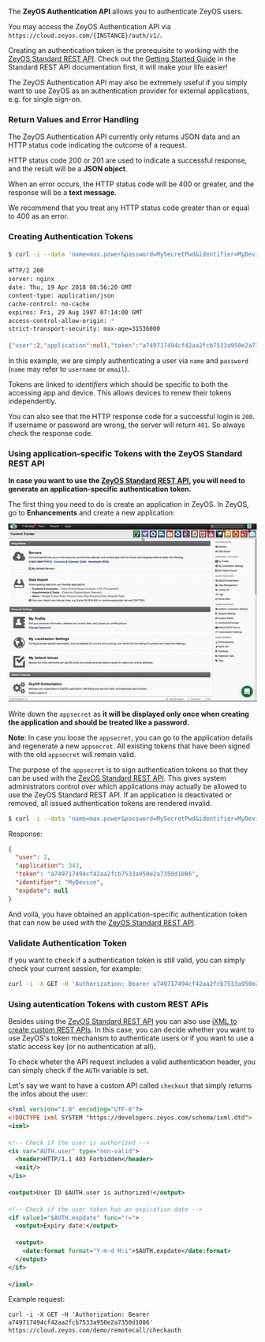 The **ZeyOS Authentication API** allows you to authenticate ZeyOS users.

You may access the ZeyOS Authentication API via `https://cloud.zeyos.com/{INSTANCE}/auth/v1/`.

Creating an authentication token is the prerequisite to working with the [ZeyOS Standard REST API](../api). Check out the [Getting Started Guide](../api) in the Standard REST API documentation first, it will make your life easier!

The ZeyOS Authentication API may also be extremely useful if you simply want to use ZeyOS as an authentication provider for external applications, e.g. for single sign-on.


### Return Values and Error Handling

The ZeyOS Authentication API currently only returns JSON data and an HTTP status code indicating the outcome of a request.

HTTP status code 200 or 201 are used to indicate a successful response, and the result will be a **JSON object**.

When an error occurs, the HTTP status code will be 400 or greater, and the response will be a **text message**.

We recommend that you treat any HTTP status code greater than or equal to 400 as an error.


### Creating Authentication Tokens

```bash
$ curl -i --data 'name=max.power&password=MySecretPwd&identifier=MyDevice' https://cloud.zeyos.com/demo/auth/v1/login

HTTP/2 200
server: nginx
date: Thu, 19 Apr 2018 08:56:20 GMT
content-type: application/json
cache-control: no-cache
expires: Fri, 29 Aug 1997 07:14:00 GMT
access-control-allow-origin: *
strict-transport-security: max-age=31536000

{"user":2,"application":null,"token":"a749717494cf42aa2fcb7533a950e2a7350d1086","identifier":"MyDevice","expdate":null}
```

In this example, we are simply authenticating a user via `name` and `password` (`name` may refer to `username` or `email`).

Tokens are linked to *identifiers* which should be specific to both the accessing app and device.
This allows devices to renew their tokens independently.

You can also see that the HTTP response code for a successful login is `200`.
If username or password are wrong, the server will return `401`. So always check the response code.

### Using application-specific Tokens with the ZeyOS Standard REST API

**In case you want to use the [ZeyOS Standard REST API](../api), you will need to generate an application-specific authentication token.**

The first thing you need to do is create an application in ZeyOS. In ZeyOS, go to **Enhancements** and create a new application:

![Create App](../../../../../static/img/createapp.gif)

Write down the `appsecret` as **it will be displayed only once when creating the application and should be treated like a password.**

**Note**: In case you loose the `appsecret`, you can go to the application details and regenerate a new `appsecret`. All existing tokens that have been signed with the old `appsecret` will remain valid.

The purpose of the `appsecret` is to sign authentication tokens so that they can be used with the [ZeyOS Standard REST API](../api).
This gives system administrators control over which applications may actually be allowed to use the ZeyOS Standard REST API.
If an application is deactivated or removed, all issued authentication tokens are rendered invalid.

```bash
$ curl -i --data 'name=max.power&password=MySecretPwd&identifier=MyDevice&appsecret=ff55c5095a126d66faaa37cd71bc771672c56ec5' https://cloud.zeyos.com/demo/auth/v1/login
```

Response:

```json
{
  "user": 2,
  "application": 343,
  "token": "a749717494cf42aa2fcb7533a950e2a7350d1086",
  "identifier": "MyDevice",
  "expdate": null
}
```

And voilà, you have obtained an application-specific authentication token that can now be used with the [ZeyOS Standard REST API](../api).

### Validate Authentication Token

If you want to check if a authentication token is still valid, you can simply check your current session, for example:

```bash
curl -i -X GET -H 'Authorization: Bearer a749717494cf42aa2fcb7533a950e2a7350d1086' https://cloud.zeyos.com/demo/auth/v1/
```

### Using autentication Tokens with custom REST APIs

Besides using the [ZeyOS Standard REST API](../api) you can also use [iXML to create custom REST APIs](../ixml/#rest:server).
In this case, you can decide whether you want to use ZeyOS's token mechanism to authenticate users
or if you want to use a static access key (or no authentication at all).

To check wheter the API request includes a valid authentication header, you can simply
check if the `AUTH` variable is set.

Let's say we want to have a custom API called `checkout` that simply returns the infos about the user:

```xml
<?xml version="1.0" encoding="UTF-8"?>
<!DOCTYPE ixml SYSTEM "https://developers.zeyos.com/schema/ixml.dtd">
<ixml>

<!-- Check if the user is authorized -->
<is var="AUTH.user" type="non-valid">
  <header>HTTP/1.1 403 Forbidden</header>
  <exit/>
</is>

<output>User ID $AUTH.user is authorized!</output>

<!-- Check if the user token has an expiration date -->
<if value1="$AUTH.expdate" func="!=">
  <output>Expiry date:</output>

  <output>
    <date:format format="Y-m-d H:i">$AUTH.expdate</date:format>
  </output>
</if>

</ixml>
```

Example request:

```
curl -i -X GET -H 'Authorization: Bearer a749717494cf42aa2fcb7533a950e2a7350d1086' https://cloud.zeyos.com/demo/remotecall/checkauth
```
